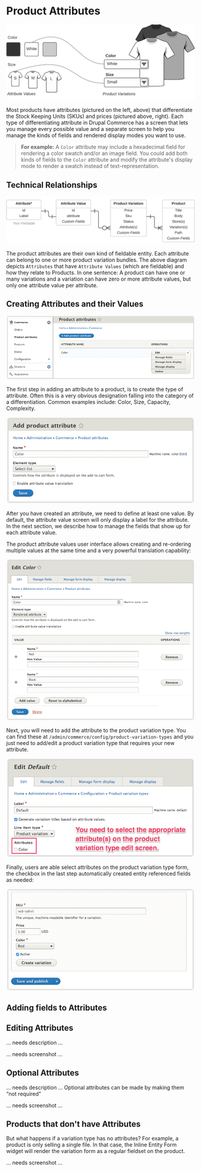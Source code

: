 # Product Attributes

![Product Attribute Visualization](images/attribute_visualization.png)

Most products have attributes (pictured on the left, above) that differentiate the Stock Keeping Units (SKUs) and prices 
(pictured above, right). Each type of differentiating attribute in Drupal Commerce has a
screen that lets you manage every possible value and a separate screen to help you manage the kinds of fields and
rendered display modes you want to use. 

> **For example:** A `Color` attribute may include a hexadecimal field for rendering a
> color swatch and/or an image field. You could add both kinds of fields to the `Color` attribute and modify the 
> attribute's display mode to render a swatch instead of text-representation.

## Technical Relationships

![Product Attribute Entity Relationships](images/attribute_entity_relationships.png)

The product attributes are their own kind of fieldable entity. Each attribute can belong to one or more product variation
bundles. The above diagram depicts `Attributes` that have `Attribute Values` (which are fieldable) and how they relate to
Products. In one sentence: A product can have one or many variations and a variation can have zero or more attribute values,
but only one attribute value per attribute.

## Creating Attributes and their Values

![Product Attribute List](images/attribute_create_01.png)

The first step in adding an attribute to a product, is to create the type of attribute. Often this is a very obvious 
designation falling into the category of a differentiation. Common examples include: Color, Size, Capacity, Complexity.

![Product Attribute Creation](images/attribute_create_02.png)

After you have created an attribute, we need to define at least one value. By default, the attribute value screen will
only display a label for the attribute. In the next section, we describe how to manage the fields that show up for each
attribute value. 

The product attribute values user interface allows creating and re-ordering multiple values at the same time and a very
powerful translation capability:

![Product Attribute Value Creation](images/attribute_create_03.png)

Next, you will need to add the attribute to the product variation type. You can find these at 
`/admin/commerce/config/product-variation-types` and you just need to add/edit a product variation type that requires your
new attribute.

![Adding Product Attribute to Product Variation](images/attribute_create_04.png)

Finally, users are able select attributes on the product variation type form, the checkbox in the last step automatically 
created entity referenced fields as needed:

![Example Product variation form](images/attribute_create_05.png)

## Adding fields to Attributes



## Editing Attributes

... needs description ...

... needs screenshot ...

## Optional Attributes

... needs description ... Optional attributes can be made by making them “not required”

... needs screenshot ...

## Products that don't have Attributes

But what happens if a variation type has no attributes? For example, a product is only selling a single file. In that
case, the Inline Entity Form widget will render the variation form as a regular fieldset on the product. 

... needs screenshot ...
